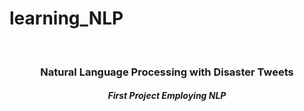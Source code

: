 # learning_NLP
<br />
<p align="center">
  <h3 align="center">Natural Language Processing with Disaster Tweets</h3>
  <h5 align="center">First Project Employing NLP</h5>
</p>

